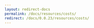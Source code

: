 ```yaml
---
layout: redirect-docs
permalink: /docs/resources/costs/
redirect: /docs/0.0.23/resources/costs/
---
```


